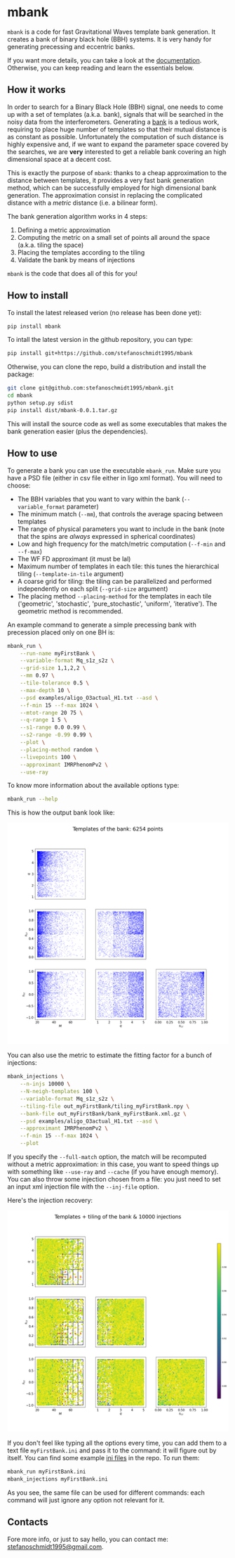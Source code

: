 # mbank
`mbank` is a code for fast Gravitational Waves template bank generation. It creates a bank of binary black hole (BBH) systems. It is very handy for generating precessing and eccentric banks.

If you want more details, you can take a look at the [documentation](https://mbank.readthedocs.io/en/latest/).
Otherwise, you can keep reading and learn the essentials below.

## How it works
In order to search for a Binary Black Hole (BBH) signal, one needs to come up with a set of templates (a.k.a. bank), signals that will be searched in the noisy data from the interferometers.
Generating a [bank](https://journals.aps.org/prd/abstract/10.1103/PhysRevD.80.104014) is a tedious work, requiring to place huge number of templates so that their mutual distance is as constant as possible. Unfortunately the computation of such distance is highly expensive and, if we want to expand the parameter space covered by the searches, we are **very** interested to get a reliable bank covering an high dimensional space at a decent cost.

This is exactly the purpose of `mbank`: thanks to a cheap approximation to the distance between templates, it provides a very fast bank generation method, which can be successfully employed for high dimensional bank generation. The approximation consist in replacing the complicated distance with a _metric_ distance (i.e. a bilinear form).

The bank generation algorithm works in 4 steps:

1. Defining a metric approximation
2. Computing the metric on a small set of points all around the space (a.k.a. tiling the space)
3. Placing the templates according to the tiling
4. Validate the bank by means of injections

`mbank` is the code that does all of this for you!

## How to install

To install the latest released verion (no release has been done yet):

```Bash
pip install mbank
```

To intall the latest version in the github repository, you can type:

```Bash
pip install git+https://github.com/stefanoschmidt1995/mbank
```

Otherwise, you can clone the repo, build a distribution and install the package:

```Bash
git clone git@github.com:stefanoschmidt1995/mbank.git
cd mbank
python setup.py sdist
pip install dist/mbank-0.0.1.tar.gz
```
This will install the source code as well as some executables that makes the bank generation easier (plus the dependencies).

## How to use

To generate a bank you can use the executable `mbank_run`. Make sure you have a PSD file (either in csv file either in ligo xml format).
You will need to choose:
- The BBH variables that you want to vary within the bank (`--variable_format` parameter)
- The minimum match (`--mm`), that controls the average spacing between templates
- The range of physical parameters you want to include in the bank (note that the spins are _always_ expressed in spherical coordinates)
- Low and high frequency for the match/metric computation (`--f-min` and `--f-max`)
- The WF FD approximant (it must be lal)
- Maximum number of templates in each tile: this tunes the hierarchical tiling (`--template-in-tile` argument)
- A coarse grid for tiling: the tiling can be parallelized and performed independently on each split (`--grid-size` argument)
- The placing method `--placing-method` for the templates in each tile ('geometric', 'stochastic', 'pure_stochastic', 'uniform', 'iterative'). The geometric method is recommended.

An example command to generate a simple precessing bank with precession placed only on one BH is:
```Bash
mbank_run \
	--run-name myFirstBank \
	--variable-format Mq_s1z_s2z \
	--grid-size 1,1,2,2 \
	--mm 0.97 \
	--tile-tolerance 0.5 \
	--max-depth 10 \
	--psd examples/aligo_O3actual_H1.txt --asd \
	--f-min 15 --f-max 1024 \
	--mtot-range 20 75 \
	--q-range 1 5 \
	--s1-range 0.0 0.99 \
	--s2-range -0.99 0.99 \
	--plot \
	--placing-method random \
	--livepoints 100 \
	--approximant IMRPhenomPv2 \
	--use-ray 
```
To know more information about the available options type:
```Bash
mbank_run --help
```
This is how the output bank look like:

![](docs/img/bank_README.png)

You can also use the metric to estimate the fitting factor for a bunch of injections: 

```Bash
mbank_injections \
	--n-injs 10000 \
	--N-neigh-templates 100 \
	--variable-format Mq_s1z_s2z \
	--tiling-file out_myFirstBank/tiling_myFirstBank.npy \
	--bank-file out_myFirstBank/bank_myFirstBank.xml.gz \
	--psd examples/aligo_O3actual_H1.txt --asd \
	--approximant IMRPhenomPv2 \
	--f-min 15 --f-max 1024 \
	--plot
```

If you specify the `--full-match` option, the match will be recomputed without a metric approximation: in this case, you want to speed things up with something like `--use-ray` and `--cache` (if you have enough memory).
You can also throw some injection chosen from a file: you just need to set an input xml injection file with the `--inj-file` option.

Here's the injection recovery:

![](docs/img/injections_README.png)

If you don't feel like typing all the options every time, you can add them to a text file `myFirstBank.ini` and pass it to the command: it will figure out by itself. You can find some example [ini files](https://github.com/stefanoschmidt1995/mbank/tree/master/examples) in the repo. To run them:

```Bash
mbank_run myFirstBank.ini
mbank_injections myFirstBank.ini
```

As you see, the same file can be used for different commands: each command will just ignore any option not relevant for it.


## Contacts

Fore more info, or just to say hello, you can contact me: [stefanoschmidt1995@gmail.com](mailto:stefanoschmidt1995@gmail.com).




















